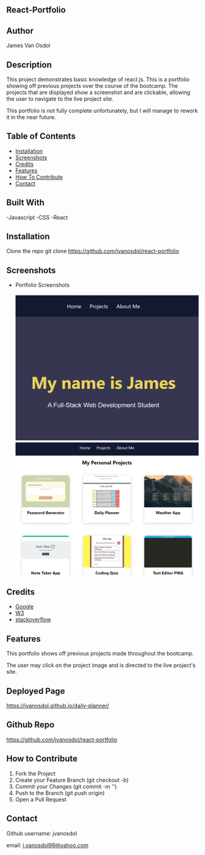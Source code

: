 ## React-Portfolio

## Author

James Van Osdol

## Description

This project demonstrates basic knowledge of react.js. This is a portfolio showing off previous projects over the course of the bootcamp. The projects that are displayed show a screenshot and are clickable, allowing the user to navigate to the live project site. 

This portfolio is not fully complete unfortunately, but I will manage to rework it in the near future. 



## Table of Contents

- [Installation](#installation)
- [Screenshots](#screenshots)
- [Credits](#credits)
- [Features](#features)
- [How To Contribute](#how-to-contribute)
- [Contact](#contact)


## Built With

-Javascript
-CSS
-React


## Installation

Clone the repo
git clone https://github.com/jvanosdol/react-portfolio


## Screenshots


- Portfolio Screenshots


  ![screenshot](./images/portfolio-main.png)
  ![screenshot](./images/portfolio-projects.png)



## Credits

- [Google](https://www.google.com)
- [W3](https://www.w3schools.com)
- [stackoverflow](https://stackoverflow.com/)

## Features

This portfolio shows off previous projects made throughout the bootcamp.

The user may click on the project image and is directed to the live project's site.

## Deployed Page

https://jvanosdol.github.io/daily-planner/


## Github Repo

https://github.com/jvanosdol/react-portfolio


## How to Contribute

1. Fork the Project
2. Create your Feature Branch (git checkout -b)
3. Commit your Changes (git commit -m '')
4. Push to the Branch (git push origin)
5. Open a Pull Request


## Contact

Github username: jvanosdol

email: j.vanosdol99@yahoo.com

